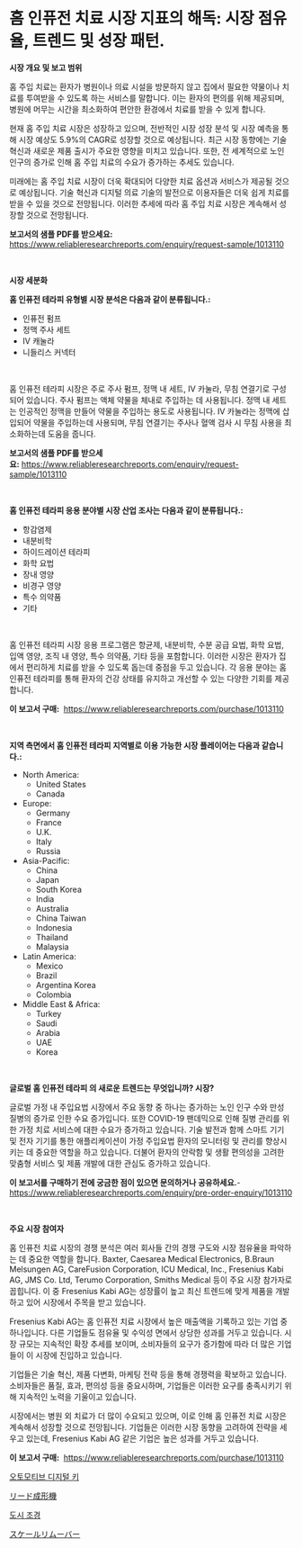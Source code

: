 <p><h1>홈 인퓨전 치료 시장 지표의 해독: 시장 점유율, 트렌드 및 성장 패턴.</h1></p><p><strong>시장 개요 및 보고 범위</strong></p>
<p><p>홈 주입 치료는 환자가 병원이나 의료 시설을 방문하지 않고 집에서 필요한 약물이나 치료를 투여받을 수 있도록 하는 서비스를 말합니다. 이는 환자의 편의를 위해 제공되며, 병원에 머무는 시간을 최소화하여 편안한 환경에서 치료를 받을 수 있게 합니다. </p><p>현재 홈 주입 치료 시장은 성장하고 있으며, 전반적인 시장 성장 분석 및 시장 예측을 통해 시장 예상도 5.9%의 CAGR로 성장할 것으로 예상됩니다. 최근 시장 동향에는 기술 혁신과 새로운 제품 출시가 주요한 영향을 미치고 있습니다. 또한, 전 세계적으로 노인 인구의 증가로 인해 홈 주입 치료의 수요가 증가하는 추세도 있습니다. </p><p>미래에는 홈 주입 치료 시장이 더욱 확대되어 다양한 치료 옵션과 서비스가 제공될 것으로 예상됩니다. 기술 혁신과 디지털 의료 기술의 발전으로 이용자들은 더욱 쉽게 치료를 받을 수 있을 것으로 전망됩니다. 이러한 추세에 따라 홈 주입 치료 시장은 계속해서 성장할 것으로 전망됩니다.</p></p>
<p><strong>보고서의 샘플 PDF를 받으세요:</strong> <a href="https://www.reliableresearchreports.com/enquiry/request-sample/1013110">https://www.reliableresearchreports.com/enquiry/request-sample/1013110</a></p>
<p>&nbsp;</p>
<p><strong>시장 세분화</strong></p>
<p><strong>홈 인퓨전 테라피 유형별 시장 분석은 다음과 같이 분류됩니다.:</strong></p>
<p><ul><li>인퓨전 펌프</li><li>정맥 주사 세트</li><li>IV 캐눌라</li><li>니들리스 커넥터</li></ul></p>
<p>&nbsp;</p>
<p><p>홈 인퓨전 테라피 시장은 주로 주사 펌프, 정맥 내 세트, IV 카눌라, 무침 연결기로 구성되어 있습니다. 주사 펌프는 액체 약물을 체내로 주입하는 데 사용됩니다. 정맥 내 세트는 인공적인 정맥을 만들어 약물을 주입하는 용도로 사용됩니다. IV 카눌라는 정맥에 삽입되어 약물을 주입하는데 사용되며, 무침 연결기는 주사나 혈액 검사 시 무침 사용을 최소화하는데 도움을 줍니다.</p></p>
<p><strong>보고서의 샘플 PDF를 받으세요:</strong>&nbsp;<a href="https://www.reliableresearchreports.com/enquiry/request-sample/1013110">https://www.reliableresearchreports.com/enquiry/request-sample/1013110</a></p>
<p>&nbsp;</p>
<p><strong> 홈 인퓨전 테라피 응용 분야별 시장 산업 조사는 다음과 같이 분류됩니다.:</strong></p>
<p><ul><li>항감염제</li><li>내분비학</li><li>하이드레이션 테라피</li><li>화학 요법</li><li>장내 영양</li><li>비경구 영양</li><li>특수 의약품</li><li>기타</li></ul></p>
<p>&nbsp;</p>
<p><p>홈 인퓨전 테라피 시장 응용 프로그램은 항균제, 내분비학, 수분 공급 요법, 화학 요법, 입액 영양, 조직 내 영양, 특수 의약품, 기타 등을 포함합니다. 이러한 시장은 환자가 집에서 편리하게 치료를 받을 수 있도록 돕는데 중점을 두고 있습니다. 각 응용 분야는 홈 인퓨전 테라피를 통해 환자의 건강 상태를 유지하고 개선할 수 있는 다양한 기회를 제공합니다.</p></p>
<p><strong>이 보고서 구매:</strong>&nbsp; <a href="https://www.reliableresearchreports.com/purchase/1013110">https://www.reliableresearchreports.com/purchase/1013110</a></p>
<p>&nbsp;</p>
<p><strong>지역 측면에서 홈 인퓨전 테라피 지역별로 이용 가능한 시장 플레이어는 다음과 같습니다.:</strong></p>
<p><ul>
    <li>
        North America:
        <ul>
            <li>United States</li>
            <li>Canada</li>
        </ul>
    </li>
    <li>
        Europe:
        <ul>
            <li>Germany</li>
            <li>France</li>
            <li>U.K.</li>
            <li>Italy</li>
            <li>Russia</li>
        </ul>
    </li>
    <li>
        Asia-Pacific:
        <ul>
            <li>China</li>
            <li>Japan</li>
            <li>South Korea</li>
            <li>India</li>
            <li>Australia</li>
            <li>China Taiwan</li>
            <li>Indonesia</li>
            <li>Thailand</li>
            <li>Malaysia</li>
        </ul>
    </li>
    <li>
        Latin America:
        <ul>
            <li>Mexico</li>
            <li>Brazil</li>
            <li>Argentina Korea</li>
            <li>Colombia</li>
        </ul>
    </li>
    <li>
        Middle East & Africa:
        <ul>
            <li>Turkey</li>
            <li>Saudi</li>
            <li>Arabia</li>
            <li>UAE</li>
            <li>Korea</li>
        </ul>
    </li>
    </ul></p>
<p>&nbsp;</p>
<p><strong>글로벌 홈 인퓨전 테라피 의 새로운 트렌드는 무엇입니까? 시장?</strong></p>
<p><p>글로벌 가정 내 주입요법 시장에서 주요 동향 중 하나는 증가하는 노인 인구 수와 만성 질병의 증가로 인한 수요 증가입니다. 또한 COVID-19 팬데믹으로 인해 질병 관리를 위한 가정 치료 서비스에 대한 수요가 증가하고 있습니다. 기술 발전과 함께 스마트 기기 및 전자 기기를 통한 애플리케이션이 가정 주입요법 환자의 모니터링 및 관리를 향상시키는 데 중요한 역할을 하고 있습니다. 더불어 환자의 안락함 및 생활 편의성을 고려한 맞춤형 서비스 및 제품 개발에 대한 관심도 증가하고 있습니다.</p></p>
<p><strong>이 보고서를 구매하기 전에 궁금한 점이 있으면 문의하거나 공유하세요.</strong>- <a href="https://www.reliableresearchreports.com/enquiry/pre-order-enquiry/1013110">https://www.reliableresearchreports.com/enquiry/pre-order-enquiry/1013110</a></p>
<p>&nbsp;</p>
<p><strong>주요 시장 참여자</strong></p>
<p><p>홈 인퓨전 치료 시장의 경쟁 분석은 여러 회사들 간의 경쟁 구도와 시장 점유율을 파악하는 데 중요한 역할을 합니다. Baxter, Caesarea Medical Electronics, B.Braun Melsungen AG, CareFusion Corporation, ICU Medical, Inc., Fresenius Kabi AG, JMS Co. Ltd, Terumo Corporation, Smiths Medical 등이 주요 시장 참가자로 꼽힙니다. 이 중 Fresenius Kabi AG는 성장률이 높고 최신 트렌드에 맞게 제품을 개발하고 있어 시장에서 주목을 받고 있습니다.</p><p>Fresenius Kabi AG는 홈 인퓨전 치료 시장에서 높은 매출액을 기록하고 있는 기업 중 하나입니다. 다른 기업들도 점유율 및 수익성 면에서 상당한 성과를 거두고 있습니다. 시장 규모는 지속적인 확장 추세를 보이며, 소비자들의 요구가 증가함에 따라 더 많은 기업들이 이 시장에 진입하고 있습니다.</p><p>기업들은 기술 혁신, 제품 다변화, 마케팅 전략 등을 통해 경쟁력을 확보하고 있습니다. 소비자들은 품질, 효과, 편의성 등을 중요시하며, 기업들은 이러한 요구를 충족시키기 위해 지속적인 노력을 기울이고 있습니다.</p><p>시장에서는 병원 외 치료가 더 많이 수요되고 있으며, 이로 인해 홈 인퓨전 치료 시장은 계속해서 성장할 것으로 전망됩니다. 기업들은 이러한 시장 동향을 고려하여 전략을 세우고 있는데, Fresenius Kabi AG 같은 기업은 높은 성과를 거두고 있습니다.</p></p>
<p><strong>이 보고서 구매:</strong>&nbsp;&nbsp;<a href="https://www.reliableresearchreports.com/purchase/1013110">https://www.reliableresearchreports.com/purchase/1013110</a></p>
<p><p><a href="https://medium.com/@kenyonjohns/2024%EB%85%84%EB%B6%80%ED%84%B0-2031%EB%85%84%EA%B9%8C%EC%A7%80%EC%9D%98-%EC%9E%90%EB%8F%99%EC%B0%A8-%EB%94%94%EC%A7%80%ED%84%B8-%ED%82%A4-%EC%8B%9C%EC%9E%A5-%EB%B6%84%EC%84%9D-%EB%B0%8F-%EA%B7%9C%EB%AA%A8-%EC%98%88%EC%B8%A1-4dd336674078">오토모티브 디지털 키</a></p><p><a href="https://github.com/vlcostes/Market-Research-Report-List-1/blob/main/366490512364.md">リード成形機</a></p><p><a href="https://medium.com/@fabiancobuc20222022/%EB%8F%84%EC%8B%9C-%EC%A1%B0%EA%B2%BD-%EC%8B%9C%EC%9E%A5-%EC%9C%A0%ED%98%95-%EC%9D%91%EC%9A%A9-%EB%B0%8F-%EC%A7%80%EB%A6%AC%EC%97%90-%EB%8C%80%ED%95%9C-%ED%8F%AC%EA%B4%84%EC%A0%81-%ED%8F%89%EA%B0%80-b53e74a64a68">도시 조경</a></p><p><a href="https://github.com/EstaSprer20231/Market-Research-Report-List-1/blob/main/778115012365.md">スケールリムーバー</a></p></p>
